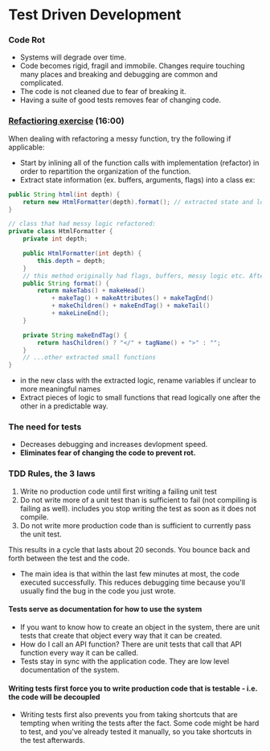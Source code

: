 # Test Driven Development

### Code Rot

- Systems will degrade over time.
- Code becomes rigid, fragil and immobile. Changes require touching many places and breaking and debugging are common and complicated.
- The code is not cleaned due to fear of breaking it.
- Having a suite of good tests removes fear of changing code.

### [Refactioring exercise](https://cleancoders.com/episode/clean-code-episode-6-p1) (16:00)

When dealing with refactoring a messy function, try the following if applicable:

- Start by inlining all of the function calls with implementation (refactor) in order to repartition the organization of the function.
- Extract state information (ex. buffers, arguments, flags) into a class
  ex:

```java
public String html(int depth) {
    return new HtmlFormatter(depth).format(); // extracted state and logic of long function into class
}
```

```java
// class that had messy logic refactored:
private class HtmlFormatter {
    private int depth;

    public HtmlFormatter(int depth) {
        this.depth = depth;
    }
    // this method originally had flags, buffers, messy logic etc. After refactoring, the logic is broken down and reads in a logical and easy to read manner
    public String format() {
        return makeTabs() + makeHead()
            + makeTag() + makeAttributes() + makeTagEnd()
            + makeChildren() + makeEndTag() + makeTail()
            + makeLineEnd();
    }

    private String makeEndTag() {
        return hasChildren() ? "</" + tagName() + ">" : "";
    }
    // ...other extracted small functions
}
```

- in the new class with the extracted logic, rename variables if unclear to more meaningful names
- Extract pieces of logic to small functions that read logically one after the other in a predictable way.

### The need for tests
- Decreases debugging and increases devlopment speed. 
- **Eliminates fear of changing the code to prevent rot.**

### TDD Rules, the 3 laws
1. Write no production code until first writing a failing unit test
1. Do not write more of a unit test than is sufficient to fail (not compiling is failing as well). includes you stop writing the test as soon as it does not compile.
1. Do not write more production code than is sufficient to currently pass the unit test.

This results in a cycle that lasts about 20 seconds. You bounce back and forth between the test and the code.

- The main idea is that within the last few minutes at most, the code executed successfully. This reduces debugging time because you'll usually find the bug in the code you just wrote.

#### Tests serve as documentation for how to use the system
- If you want to know how to create an object in the system, there are unit tests that create that object every way that it can be created.
- How do I call an API function? There are unit tests that call that API function every way it can be called.
- Tests stay in sync with the application code. They are low level documentation of the system.

#### **Writing tests first force you to write production code that is testable** - i.e. the code will be decoupled
- Writing tests first also prevents you from taking shortcuts that are tempting when writing the tests after the fact. Some code might be hard to test, and you've already tested it manually, so you take shortcuts in the test afterwards.